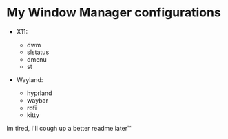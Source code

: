 # My Window Manager configurations

+ X11:
  + dwm
  + slstatus
  + dmenu
  + st

+ Wayland: 
  + hyprland
  + waybar
  + rofi
  + kitty
  
Im tired, I'll cough up a better readme later™

